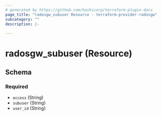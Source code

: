 ```yaml
---
# generated by https://github.com/hashicorp/terraform-plugin-docs
page_title: "radosgw_subuser Resource - terraform-provider-radosgw"
subcategory: ""
description: |-
  
---
```


# radosgw_subuser (Resource)





<!-- schema generated by tfplugindocs -->
## Schema

### Required

- `access` (String)
- `subuser` (String)
- `user_id` (String)
